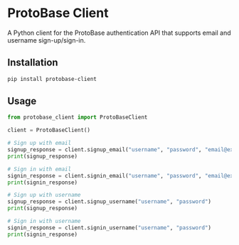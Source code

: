 # ProtoBase Client

A Python client for the ProtoBase authentication API that supports email and username sign-up/sign-in.

## Installation

```bash
pip install protobase-client
```
## Usage

```python
from protobase_client import ProtoBaseClient

client = ProtoBaseClient()

# Sign up with email
signup_response = client.signup_email("username", "password", "email@example.com")
print(signup_response)

# Sign in with email
signin_response = client.signin_email("username", "password", "email@example.com")
print(signin_response)

# Sign up with username
signup_response = client.signup_username("username", "password")
print(signup_response)

# Sign in with username
signin_response = client.signin_username("username", "password")
print(signin_response)

```